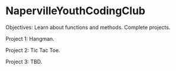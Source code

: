 # NapervilleYouthCodingClub

Objectives: Learn about functions and methods. Complete projects.

Project 1: Hangman.

Project 2: Tic Tac Toe.

Project 3: TBD.
